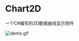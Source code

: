 # Chart2D
一个C#编写的2D数据曲线显示控件

![demo.gif](https://github.com/yangwuhan/Chart2D/raw/master/Screenshots/demo.gif)
